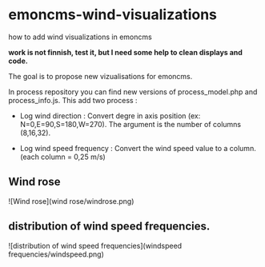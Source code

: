 # emoncms-wind-visualizations
how to add wind visualizations in emoncms

**work is not finnish, test it, but I need some help to clean displays and code.**

The goal is to propose new vizualisations for emoncms.

In process repository you can find new versions of process_model.php and process_info.js. This add two process :
 - Log wind direction :
Convert degre in axis position (ex: N=0,E=90,S=180,W=270). The argument is the number of columns (8,16,32).

 - Log wind speed frequency :
Convert the wind speed value to a column. (each column = 0,25 m/s)

## Wind rose

![Wind rose](wind rose/windrose.png)

## distribution of wind speed frequencies.

![distribution of wind speed frequencies](windspeed frequencies/windspeed.png)
